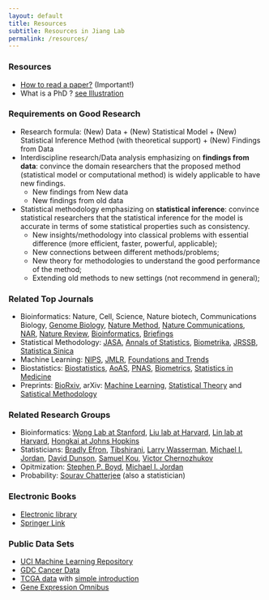 ```yaml
---
layout: default
title: Resources
subtitle: Resources in Jiang Lab
permalink: /resources/
---
```


### Resources
- [How to read a paper?](https://web.stanford.edu/class/ee384m/Handouts/HowtoReadPaper.pdf) (Important!)
- What is a PhD ? [see Illustration](/resources/PhD/IllustratedGuidePhD-Matt-Might.pdf)

### Requirements on Good Research

- Research formula: (New) Data + (New) Statistical Model + (New) Statistical Inference Method (with theoretical support) + (New) Findings from Data
- Interdiscipline research/Data analysis emphasizing on **findings from data**: convince the domain researchers that the proposed method (statistical model or computational method) is widely applicable to have new findings. 
    - New findings from New data
    - New findings from old data
- Statistical methodology emphasizing on **statistical inference**: convince statistical researchers that the statistical inference for the model is accurate in terms of some statistical properties such as consistency.
    - New insights/methodology into classical problems with essential difference (more efficient, faster, powerful, applicable); 
    - New connections between different methods/problems; 
    - New theory for methodologies to understand the good performance of the method; 
    - Extending old methods to new settings (not recommend in general);

### Related Top Journals
- Bioinformatics: Nature, Cell, Science, Nature biotech, Communications Biology, [Genome Biology](https://genomebiology.biomedcentral.com/), [Nature Method](https://www.nature.com/nmeth/#search-menu), [Nature Communications](https://www.nature.com/search?subject=computational-biology-and-bioinformatics&journal=ncomms), [NAR](https://academic.oup.com/nar/advance-articles), [Nature Review](https://www.nature.com/nature/articles?type=review-article), [Bioinformatics](https://academic.oup.com/bioinformatics), [Briefings](https://academic.oup.com/bib)
- Statistical Methodology: [JASA](https://amstat.tandfonline.com/action/showAxaArticles?journalCode=uasa20&), [Annals of Statistics](https://imstat.org/journals-and-publications/annals-of-statistics/annals-of-statistics-future-papers/), [Biometrika](https://academic.oup.com/biomet), [JRSSB](https://rss.onlinelibrary.wiley.com/journal/14679868), [Statistica Sinica](http://www3.stat.sinica.edu.tw/statistica/)
- Machine Learning: [NIPS](https://papers.nips.cc/), [JMLR](http://jmlr.org/), [Foundations and Trends](https://www.nowpublishers.com/mal)
- Biostatistics: [Biostatistics](https://academic.oup.com/biostatistics/issue), [AoAS](https://projecteuclid.org/current/euclid.aoas), [PNAS](https://www.pnas.org/content/by/section/Statistics), [Biometrics](https://onlinelibrary.wiley.com/journal/15410420), [Statistics in Medicine](https://onlinelibrary.wiley.com/journal/10970258)
- Preprints: [BioRxiv](https://www.biorxiv.org/), arXiv: [Machine Learning](https://arxiv.org/list/stat.ML/recent), [Statistical Theory](https://arxiv.org/list/math.ST/current) and [Satistical Methodology](https://arxiv.org/list/stat.ME/recent) 

### Related Research Groups
- Bioinformatics: [Wong Lab at Stanford](http://web.stanford.edu/group/wonglab/publications.html), [Liu lab at Harvard](https://liulab-dfci.github.io/), [Lin lab at Harvard](https://content.sph.harvard.edu/xlin/), [Hongkai at Johns Hopkins](http://www.biostat.jhsph.edu/~hji/index.htm)
- Statisticians: [Bradly Efron](http://statweb.stanford.edu/~ckirby/brad/papers/), [Tibshirani](http://statweb.stanford.edu/~tibs/research.html), [Larry Wasserman](http://www.stat.cmu.edu/~larry/), [Michael I. Jordan](https://people.eecs.berkeley.edu/~jordan/), [David Dunson](https://arxiv.org/search/stat?searchtype=author&query=Dunson%2C%20D%20B), [Samuel Kou](http://www.people.fas.harvard.edu/~skou/), [Victor Chernozhukov](http://www.mit.edu/~vchern/)
- Opitmization: [Stephen P. Boyd](http://stanford.edu/~boyd/bio.html), [Michael I. Jordan](https://people.eecs.berkeley.edu/~jordan/)
- Probability: [Sourav Chatterjee](http://statweb.stanford.edu/~souravc/academic.html) (also a statistician)

### Electronic Books
- [Electronic library](http://en.bookfi.net/)
- [Springer Link](http://link.springer.com/?)

### Public Data Sets
- [UCI Machine Learning Repository](http://archive.ics.uci.edu/ml/index.php)
- [GDC Cancer Data](https://portal.gdc.cancer.gov/)
- [TCGA data](https://www.cancer.gov/about-nci/organization/ccg/research/structural-genomics/tcga) with [simple introduction](https://www.jianshu.com/p/d662069a4a3d)
- [Gene Expression Omnibus](https://www.ncbi.nlm.nih.gov/geo/)



